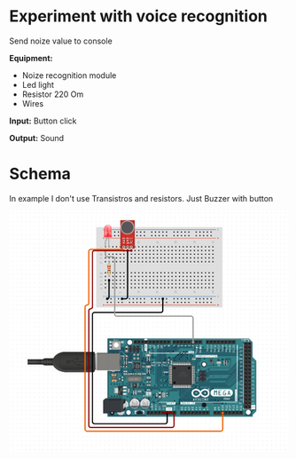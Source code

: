# Experiment with voice recognition
Send noize value to console

**Equipment:**
- Noize recognition module
- Led light
- Resistor 220 Om
- Wires

**Input:** Button click

**Output:** Sound

# Schema

In example I don't use Transistros and resistors. Just Buzzer with button

![Test image](https://github.com/grigorevmp/Adrduino-projects/blob/main/Simple%20projects/Project%2015/screen6.png)